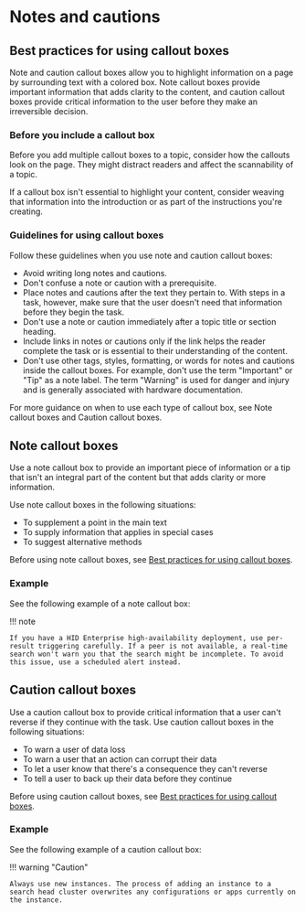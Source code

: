 # Notes and cautions

## Best practices for using callout boxes

Note and caution callout boxes allow you to highlight information on a page by surrounding text with a colored box. Note callout boxes provide important information that adds clarity to the content, and caution callout boxes provide critical information to the user before they make an irreversible decision.

### Before you include a callout box

Before you add multiple callout boxes to a topic, consider how the callouts look on the page. They might distract readers and affect the scannability of a topic.

If a callout box isn't essential to highlight your content, consider weaving that information into the introduction or as part of the instructions you're creating.

### Guidelines for using callout boxes

Follow these guidelines when you use note and caution callout boxes:

- Avoid writing long notes and cautions.
- Don't confuse a note or caution with a prerequisite.
- Place notes and cautions after the text they pertain to. With steps in a task, however, make sure that the user doesn't need that information before they begin the task.
- Don't use a note or caution immediately after a topic title or section heading.
- Include links in notes or cautions only if the link helps the reader complete the task or is essential to their understanding of the content.
- Don't use other tags, styles, formatting, or words for notes and cautions inside the callout boxes. For example, don't use the term "Important" or "Tip" as a note label. The term "Warning" is used for danger and injury and is generally associated with hardware documentation.

For more guidance on when to use each type of callout box, see Note callout boxes and Caution callout boxes.

## Note callout boxes

Use a note callout box to provide an important piece of information or a tip that isn't an integral part of the content but that adds clarity or more information.

Use note callout boxes in the following situations:

- To supplement a point in the main text
- To supply information that applies in special cases
- To suggest alternative methods

Before using note callout boxes, see [Best practices for using callout boxes](#best-practices-for-using-callout-boxes).

### Example

See the following example of a note callout box:

!!! note

    If you have a HID Enterprise high-availability deployment, use per-result triggering carefully. If a peer is not available, a real-time search won't warn you that the search might be incomplete. To avoid this issue, use a scheduled alert instead.

## Caution callout boxes

Use a caution callout box to provide critical information that a user can't reverse if they continue with the task. Use caution callout boxes in the following situations:

- To warn a user of data loss
- To warn a user that an action can corrupt their data
- To let a user know that there's a consequence they can't reverse
- To tell a user to back up their data before they continue

Before using caution callout boxes, see [Best practices for using callout boxes](#best-practices-for-using-callout-boxes).

### Example

See the following example of a caution callout box:

!!! warning "Caution"

    Always use new instances. The process of adding an instance to a search head cluster overwrites any configurations or apps currently on the instance.